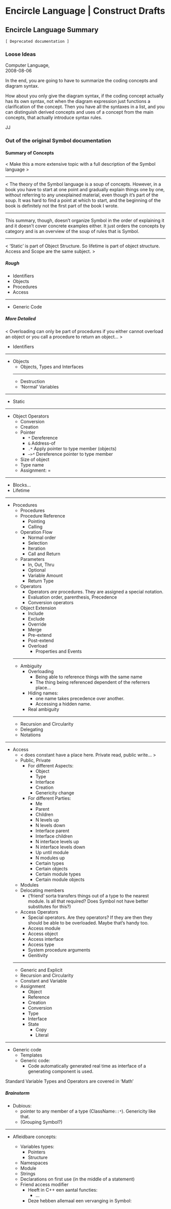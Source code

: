 ﻿Encircle Language | Construct Drafts
====================================

Encircle Language Summary
-----------------------

`[ Deprecated documentation ]`

### Loose Ideas

Computer Language,  
2008-08-06

In the end, you are going to have to summarize the coding concepts and diagram syntax.

How about you only give the diagram syntax, if the coding concept actually has its own syntax, not when the diagram expression just functions a clarification of the concept. Then you have all the syntaxes in a list, and you can distinguish derived concepts and uses of a concept from the main concepts, that actually introduce syntax rules.

JJ

### Out of the original Symbol documentation

#### Summary of Concepts

< Make this a more extensive topic with a full description of the Symbol language >

-----

< The theory of the Symbol language is a soup of concepts. However, in a book you have to start at one point and gradually explain things one by one, without referring to any unexplained material, even though it’s part of the soup. It was hard to find a point at which to start, and the beginning of the book is definitely not the first part of the book I wrote.

-----

This summary, though, doesn’t organize Symbol in the order of explaining it and it doesn’t cover concrete examples either. It just orders the concepts by category and is an overview of the soup of rules that is Symbol.

-----

< ‘Static’ is part of Object Structure. So lifetime is part of object structure. Access and Scope are the same subject. >

##### Rough

- Identifiers
- Objects
- Procedures
- Access
-----
- Generic Code

##### More Detailed

< Overloading can only be part of procedures if you either cannot overload an object or you call a procedure to return an object... >

- Identifiers
-----
- Objects
    - Objects, Types and Interfaces
    -----
    - Destruction
    - ‘Normal’ Variables
-----
- Static
-----    
- Object Operators
    - Conversion 
    - Creation
    - Pointer
        - `*` Dereference
        - `&` Address-of
        - `.*` Apply pointer to type member (objects) 
        - `–>*` Dereference pointer to type member
    - Size of object
    - Type name
    - Assignment: =
-----
- Blocks...
- Lifetime
-----
- Procedures
    - Procedures
    - Procedure Reference
        - Pointing
        - Calling
    - Operation Flow
        - Normal order
        - Selection
        - Iteration 
        - Call and Return
    - Parameters
        - In, Out, Thru
        - Optional
        - Variable Amount
        - Return Type
    - Operators
        - Operators *are* procedures. They are assigned a special notation.
        - Evaluation order, parenthesis, Precedence
        - Conversion operators
    - Object Extension
        - Include
        - Exclude
        - Override
        - Merge
        - Pre-extend
        - Post-extend
        - Overload
            - Properties and Events
    -----
    - Ambiguity
        - Overloading
            - Being able to reference things with the same name
            - The thing being referenced dependent of the referrers place...
        - Hiding names: 
            - one name takes precedence over another. 
            - Accessing a hidden name.
        - Real ambiguity
    -----
    - Recursion and Circularity
    - Delegating
    - Notations
-----
- Access
    - < does constant have a place here. Private read, public write... >
    - Public, Private
        - For different Aspects: 
            - Object
            - Type
            - Interface
            - Creation
            - Genericity change
        - For different Parties: 
            - Me
            - Parent
            - Children
            - N levels up
            - N levels down
            - Interface parent
            - Interface children
            - N interface levels up
            - N interface levels down
            - Up until module
            - N modules up
            - Certain types
            - Certain objects
            - Certain module types
            - Certain module objects
    - Modules
    - Delocating members 
        - (‘friend’ sorta transfers things out of a type to the nearest module. Is all that required? Does Symbol not  have better substitutes for this?)
    - Access Operators
        - Special operators. Are they operators? If they are then they should be able to be overloaded. Maybe that’s handy too.
        - Access module
        - Access object
        - Access interface
        - Access type
        - System procedure arguments
        - Genitivity
    -----
    - Generic and Explicit
    - Recursion and Circularity
    - Constant and Variable
    - Assignment
        - Object
        - Reference
        - Creation
        - Conversion
        - Type
        - Interface
        - State
            - Copy
            - Literal
-----
- Generic code
    - Templates
    - Generic code:
        - Code automatically generated real time as interface of a generating component is used.

Standard Variable Types and Operators are covered in ‘Math’

##### Brainstorm

- Dubious:
    - pointer to any member of a type (ClassName`::*`). Genericity like that.
    - (Grouping Symbol?)

-----

- Afleidbare concepts:

    - Variables types:
        - Pointers
        - Structure
    - Namespaces
    - Module
    - Strings 
    - Declarations on first use (in the middle of a statement)
    - Friend access modifier
        - Heeft in C++ een aantal functies:
            - ...
        - Deze hebben allemaal een vervanging in Symbol: